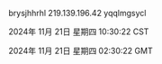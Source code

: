 brysjhhrhl 219.139.196.42 yqqlmgsycl

2024年 11月 21日 星期四 10:30:22 CST

2024年 11月 21日 星期四 02:30:22 GMT
